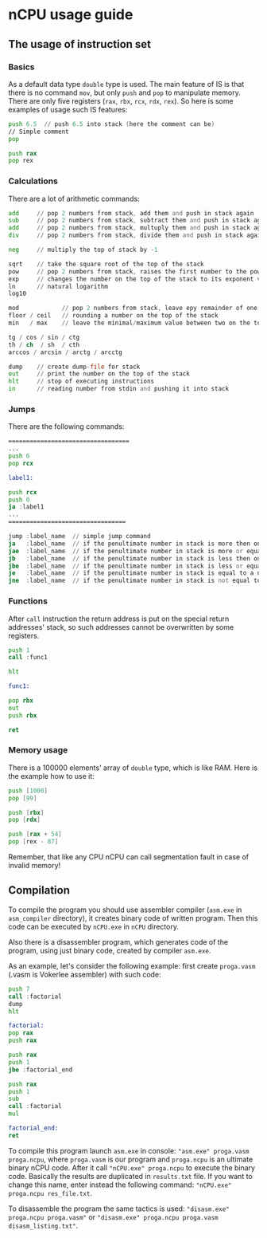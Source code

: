 # nCPU usage guide

## The usage of instruction set

### Basics

As a default data type `double` type is used. The main feature of IS is that there is no command `mov`, but only `push` and `pop` to manipulate memory. There are only five registers (`rax`, `rbx`, `rcx`, `rdx`, `rex`). So here is some examples of usage such IS features:

```asm
push 6.5  // push 6.5 into stack (here the comment can be)
// Simple comment
pop

push rax
pop rex
```

### Сalculations

There are a lot of arithmetic commands:

```asm
add     // pop 2 numbers from stack, add them and push in stack again
sub     // pop 2 numbers from stack, subtract them and push in stack again (top of stack is a subtrahend)
add     // pop 2 numbers from stack, multuply them and push in stack again
div     // pop 2 numbers from stack, divide them and push in stack again  (top of stack is a divider)

neg     // multiply the top of stack by -1

sqrt    // take the square root of the top of the stack
pow     // pop 2 numbers from stack, raises the first number to the power of the second 
exp     // changes the number on the top of the stack to its exponent value
ln      // natural logarithm
log10

mod            // pop 2 numbers from stack, leave еру remainder of one number from another
floor / ceil   // rounding a number on the top of the stack
min   / max    // leave the minimal/maximum value between two on the top of the stack

tg / cos / sin / ctg
th / ch  / sh  / cth
arccos / arcsin / arctg / arcctg

dump    // create dump-file for stack
out     // print the number on the top of the stack
hlt     // stop of executing instructions
in      // reading number from stdin and pushing it into stack
```

### Jumps

There are the following commands:

```asm
==================================
...
push 6
pop rcx

label1:

push rcx
push 0
ja :label1
...
=================================

jump :label_name  // simple jump command
ja   :label_name  // if the penultimate number in stack is more then on the top
jae  :label_name  // if the penultimate number in stack is more or equal then on the top
jb   :label_name  // if the penultimate number in stack is less then on the top
jbe  :label_name  // if the penultimate number in stack is less or equal then on the top
je   :label_name  // if the penultimate number in stack is equal to a number on the top
jne  :label_name  // if the penultimate number in stack is not equal to a number on the top

```

### Functions

After `call` instruction the return address is put on the special return addresses' stack, so such addresses cannot be overwritten by some registers. 

```asm
push 1
call :func1

hlt

func1:

pop rbx
out
push rbx

ret
```

### Memory usage

There is a 100000 elements' array of `double` type, which is like RAM.
Here is the example how to use it:

```asm
push [1000]
pop [99]

push [rbx]
pop [rdx]

push [rax + 54]
pop [rex - 87]
```

Remember, that like any CPU nCPU can call segmentation fault in case of invalid memory!


## Compilation

To compile the program you should use assembler compiler (`asm.exe` in `asm_compiler` directory), it creates binary code of written program. Then this code can be executed by `nCPU.exe` in `nCPU` directory.

Also there is a disassembler program, which generates code of the program, using just binary code, created by compiler `asm.exe`.

As an example, let's consider the following example: first create `proga.vasm` (.vasm is Vokerlee assembler) with such code:

```asm
push 7
call :factorial
dump
hlt

factorial:
pop rax
push rax

push rax
push 1
jbe :factorial_end

push rax
push 1
sub
call :factorial
mul

factorial_end:
ret

```

To compile this program launch `asm.exe` in console: `"asm.exe" proga.vasm proga.ncpu`, where `proga.vasm` is our program and `proga.ncpu` is an ultimate binary nCPU code. After it call `"nCPU.exe" proga.ncpu` to execute the binary code. Basically the results are duplicated in `results.txt` file. If you want to change this name, enter instead the following command: `"nCPU.exe" proga.ncpu res_file.txt`.

To disassemble the program the same tactics is used: `"disasm.exe" proga.ncpu proga.vasm"` or `"disasm.exe" proga.ncpu proga.vasm disasm_listing.txt"`.



